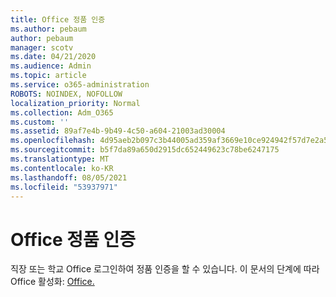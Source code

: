 ```yaml
---
title: Office 정품 인증
ms.author: pebaum
author: pebaum
manager: scotv
ms.date: 04/21/2020
ms.audience: Admin
ms.topic: article
ms.service: o365-administration
ROBOTS: NOINDEX, NOFOLLOW
localization_priority: Normal
ms.collection: Adm_O365
ms.custom: ''
ms.assetid: 89af7e4b-9b49-4c50-a604-21003ad30004
ms.openlocfilehash: 4d95aeb2b097c3b44005ad359af3669e10ce924942f57d7e2a5cd7759128b1f7
ms.sourcegitcommit: b5f7da89a650d2915dc652449623c78be6247175
ms.translationtype: MT
ms.contentlocale: ko-KR
ms.lasthandoff: 08/05/2021
ms.locfileid: "53937971"
---
```

# <a name="activate-office"></a>Office 정품 인증

직장 또는 학교 Office 로그인하여 정품 인증을 할 수 있습니다. 이 문서의 단계에 따라 Office 활성화: [Office.](https://support.office.com/article/Activate-Office-365-Office-2016-or-Office-2013-1144e0de-e849-496e-8e33-ed6fb1b34202.aspx)
  